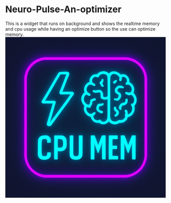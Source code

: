 # Neuro-Pulse-An-optimizer
This is a widget that runs on background and shows the realtime memory and cpu usage while having an optimize button so the use can optimize memory.
<img src="https://github.com/chenurawinrada/Neuro-Pulse-An-optimizer/blob/main/NeuroPulseIcon.png">

